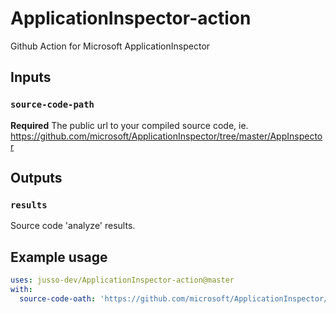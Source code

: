 # ApplicationInspector-action

Github Action for Microsoft ApplicationInspector

## Inputs

### `source-code-path`

**Required** The public url to your compiled source code, ie. https://github.com/microsoft/ApplicationInspector/tree/master/AppInspector

## Outputs

### `results`

Source code 'analyze' results.

## Example usage

```yaml
uses: jusso-dev/ApplicationInspector-action@master
with:
  source-code-oath: 'https://github.com/microsoft/ApplicationInspector/tree/master/AppInspector'
```